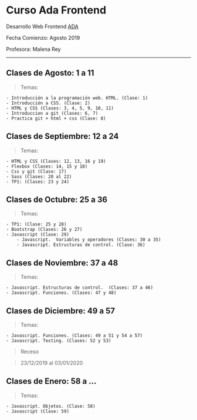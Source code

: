 # Curso Ada Frontend

Desarrollo Web Frontend [ADA](https://ada.com.ar/)

Fecha Comienzo: Agosto 2019

Profesora: Malena Rey

---

## Clases de Agosto: 1 a 11

>Temas:
```
- Introducción a la programación web. HTML. (Clase: 1)
- Introducción a CSS. (Clase: 2)
- HTML y CSS (Clases: 3, 4, 5, 9, 10, 11)
- Introduccion a git (Clases: 6, 7)
- Practica git + html + css (Clase: 8)
```

## Clases de Septiembre: 12 a 24
>Temas:
```
- HTML y CSS (Clases: 12, 13, 16 y 19)
- Flexbox (Clases: 14, 15 y 18)
- Css y git (Clase: 17)
- Sass (Clases: 20 al 22)
- TP1: (Clases: 23 y 24)
```

## Clases de Octubre: 25 a 36
>Temas:
```
- TP1: (Clase: 25 y 28)
- Bootstrap (Clases: 26 y 27)
- Javascript (Clase: 29)
    - Javascript.  Variables y operadores (Clases: 30 a 35)
    - Javascript. Estructuras de control. (Clase: 36)
```

## Clases de Noviembre: 37 a 48
>Temas:
```
- Javascript. Estructuras de control.  (Clases: 37 a 46)
- Javascript. Funciones. (Clases: 47 y 48)
```

## Clases de Diciembre: 49 a 57
>Temas:
```
- Javascript. Funciones. (Clases: 49 a 51 y 54 a 57)
- Javascript. Testing. (Clases: 52 y 53)
```

> Receso

>23/12/2019 al 03/01/2020

## Clases de Enero: 58 a ...
>Temas:
```
- Javascript. Objetos. (Clase: 58)
- Javascript (Clase: 59)
```
